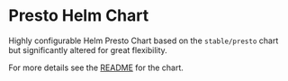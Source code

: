 # Presto Helm Chart

Highly configurable Helm Presto Chart based on the `stable/presto` chart
but significantly altered for great flexibility.

For more details see the [README](presto/README.md) for the chart.
